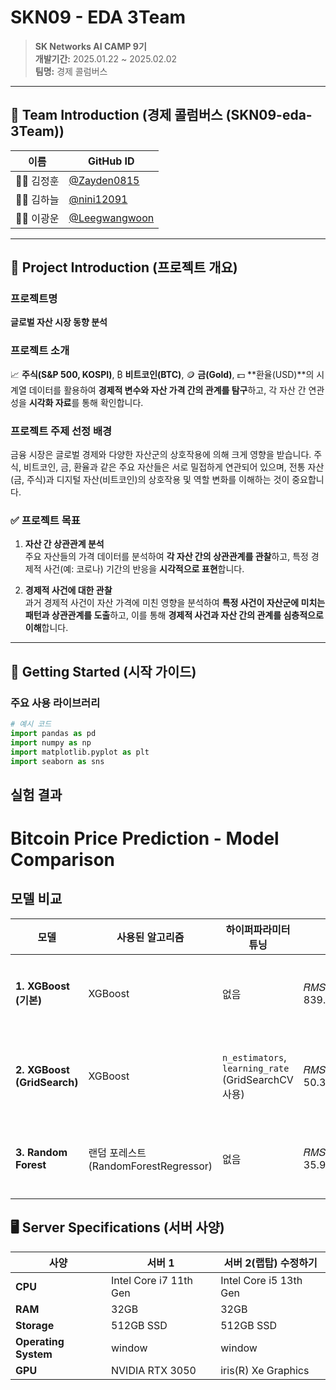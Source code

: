 # SKN09 - EDA 3Team

> **SK Networks AI CAMP 9기**  
> **개발기간:** 2025.01.22 ~ 2025.02.02  
> **팀명:** 경제 콜럼버스  

---

## 📢 Team Introduction (**경제 콜럼버스 (SKN09-eda-3Team)**)
| 이름      | GitHub ID                          |
|-----------|------------------------------------|
| 🧑‍💻 김정훈  | [@Zayden0815](https://github.com/Zayden0815) |
| 👩‍💻 김하늘  | [@nini12091](https://github.com/nini12091)        |
| 👩‍💻 이광운  | [@Leegwangwoon](https://github.com/Leegwangwoon)          |

---

## 🎯 Project Introduction (프로젝트 개요)

### 프로젝트명
**글로벌 자산 시장 동향 분석**

### 프로젝트 소개
📈 **주식(S&P 500, KOSPI)**, ₿ **비트코인(BTC)**, 🪙 **금(Gold)**, 💵 **환율(USD)**의 시계열 데이터를 활용하여 **경제적 변수와 자산 가격 간의 관계를 탐구**하고, 각 자산 간 연관성을 **시각화 자료**를 통해 확인합니다.

### 프로젝트 주제 선정 배경
금융 시장은 글로벌 경제와 다양한 자산군의 상호작용에 의해 크게 영향을 받습니다. 주식, 비트코인, 금, 환율과 같은 주요 자산들은 서로 밀접하게 연관되어 있으며, 전통 자산(금, 주식)과 디지털 자산(비트코인)의 상호작용 및 역할 변화를 이해하는 것이 중요합니다.

### ✅ 프로젝트 목표
1. **자산 간 상관관계 분석**  
   주요 자산들의 가격 데이터를 분석하여 **각 자산 간의 상관관계를 관찰**하고, 특정 경제적 사건(예: 코로나) 기간의 반응을 **시각적으로 표현**합니다.

2. **경제적 사건에 대한 관찰**  
   과거 경제적 사건이 자산 가격에 미친 영향을 분석하여 **특정 사건이 자산군에 미치는 패턴과 상관관계를 도출**하고, 이를 통해 **경제적 사건과 자산 간의 관계를 심층적으로 이해**합니다.

---

## 🚀 Getting Started (시작 가이드)

### 주요 사용 라이브러리
```python
# 예시 코드
import pandas as pd
import numpy as np
import matplotlib.pyplot as plt
import seaborn as sns
```
## 실험 결과
# Bitcoin Price Prediction - Model Comparison
## 모델 비교
| **모델**                | **사용된 알고리즘**         | **하이퍼파라미터 튜닝** | **RMSE**   | **주요 특징** |
|-----------------------|-------------------------|----------------------|-----------|-------------|
| **1. XGBoost (기본)**   | XGBoost                  | 없음                   | 𝑅𝑀𝑆𝐸: 839.1638782705273 | - 기본 XGBoost 회귀 모델<br> - 기본 학습률과 트리 개수 |
| **2. XGBoost (GridSearch)** | XGBoost                  | `n_estimators`, `learning_rate` (GridSearchCV 사용) | 𝑅𝑀𝑆𝐸: 50.33194281465232 | - `GridSearchCV`로 최적 파라미터 튜닝<br> - 교차 검증을 통한 최적화 |
| **3. Random Forest**     | 랜덤 포레스트 (RandomForestRegressor) | 없음                   | 𝑅𝑀𝑆𝐸: 35.96528975058352 | - 앙상블 모델<br> - 여러 트리를 결합하여 예측<br> - 비선형 관계에 강함 |

## 🖥️ Server Specifications (서버 사양)

| 사양               | 서버 1                      | 서버 2(랩탑)   수정하기                |
|--------------------|-----------------------------|-----------------------------|
| **CPU**            | Intel Core i7 11th Gen       | Intel Core i5 13th Gen           |
| **RAM**            | 32GB                       | 32GB                    |
| **Storage**        | 512GB SSD                   |512GB SSD                       |
| **Operating System**| window                  | window                 |
| **GPU**            | NVIDIA RTX 3050           | iris(R) Xe Graphics            |
